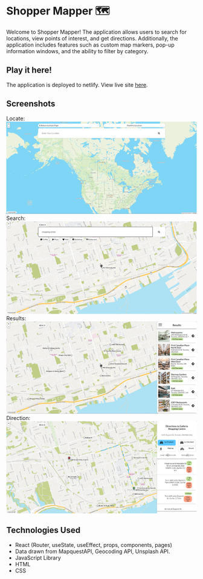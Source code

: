 # Shopper Mapper 🗺️
Welcome to Shopper Mapper! The application allows users to search for locations, view points of interest, and get directions. Additionally, the application includes features such as custom map markers, pop-up information windows, and the ability to filter by category. 

## Play it here!
The application is deployed to netlify. View live site [here](https://shoppermapper.netlify.app/).

## Screenshots

Locate:
![Locate](./src/assets/screenshots/locate-page.png)
Search:
![Search](./src/assets/screenshots/search-page.png)
Results:
![Results](./src/assets/screenshots/result-page.png)
Direction:
![Direction](./src/assets/screenshots/direction-page.png)

## Technologies Used
- React (Router, useState, useEffect, props, components, pages)
- Data drawn from MapquestAPI, Geocoding API, Unsplash API. 
- JavaScript Library
- HTML
- CSS

